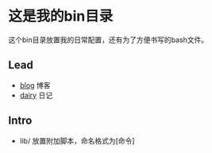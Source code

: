 这是我的bin目录
===

这个bin目录放置我的日常配置，还有为了方便书写的bash文件。

Lead
---

- [blog](blog) 博客
- [dairy](dairy) 日记

Intro
---

- lib/ 放置附加脚本，命名格式为[命令]

